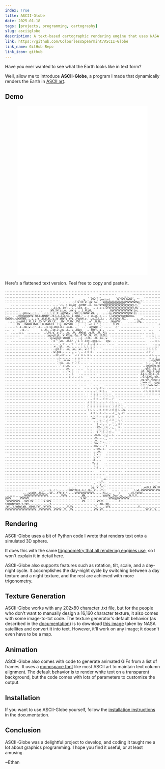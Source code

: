 ```yaml
---
index: True
title: ASCII-Globe
date: 2025-01-18
tags: [projects, programming, cartography]
slug: asciiglobe
description: A text-based cartographic rendering engine that uses NASA satellite data
link: https://github.com/ColourlessSpearmint/ASCII-Globe
link_name: GitHub Repo
link_icon: github
---
```


Have you ever wanted to see what the Earth looks like in text form?

Well, allow me to introduce **ASCII-Globe**, a program I made that dynamically renders the Earth in [ASCII art](https://en.wikipedia.org/wiki/ASCII_art).

## Demo

<figure>
<img src="https://github.com/ColourlessSpearmint/ASCII-Globe/raw/main/images/ascii_globe.gif" class="noborder bigimage" alt="A spinning globe rendered with text">
</figure>

Here's a flattened text version. Feel free to copy and paste it.

<pre style="font-size: clamp(0.1rem, 2vw, 0.5rem);">
..........................................................................................................................................................................................................
.........................................................      ............           .................................................................................................................  .
...............................................         .........          .....:::....       ................................    .       ....... .....    ...............................................
.....................................   .      .:.;..g....YVW.L.gwwiooi.....W.YVV.WWWX.g.''.,. .. .........           ..      .................  .... ....:.    ..........................................
................................     ... ...:.;o.W.HX.W..@V.Oo....V@@@@@@@@@@@@@@VVVVVVVVWg,:..............'.,ooiii'............;......... ..............o..i;..     ..........       ....................
    .. .. ..................... ....',i,.:.io,wg'.goHWY..o. ;o.YVVV@@VVVVVVVVVVVVVVVVVV.Y.'  ...............,oH.;i;.................  .....:.........  .  .:;i...;;;....................    .. ........   
.............................. .,ii.g..io';..O...LLo..g..  ...;.;;;,OVVVVVVVVVVVVVVVVVV.WL'...... .........  ..   ................  ,.g.,...      ...'..OHW.....V.YWo         ...;gg.w;;,;.......... .....
..........             ..     :WV.XH.oi,w...oW.g..,.L.HLgO,.         ..V@VVVVVVVVVVVVW.Lo;........................ ...............,.L'.    .g,.;''.LX.VVVVVV.WY.Y...X..O.iLL., ....,..,,,.    ..   ....;..
;.........,.gOoiw,.;;..  ..:;.:,i:;X..@@VVLw;,.WH:;L.WVWW.VW..,. .....og.VVVVVVVVVV@VW.Li ...................   .;,.ww..    .  .. .g. ... .Y@L.WWVY.VV....YYW...VVV....VVVVVVWoH.HHWVV.....gOOi......;;:..
...  . ..HV@@@@@VVV.YW.LLHXWWY..W.L.L.LLLHX.'i.oWVL.'...;,LL.@..;.... ;.LVVVVVV@@@WLOow.      .............. .w...W..X.LLL.. .'...i...OWWXOHV..W.VVV.WWWW...YWW.WWWW.HH.HX.W.VVWWWV.YYWWWY.V.V..WWW.LV.YW.
XWWXO:.wOOHYWW....L.L.W..W.W.H..g.XV.WWWYV.YVV..VV@VH.o. ;,o.X.L.L: . .H.VVVVV.HL..    ..;,.w............   w.XO.';.ggw,,.og'.L.X..WWWWWWWWWWLX.YYYWW.HWWWWWW..WWWWW...X..XWV.W.WW.V.Y..YWWW.WWY.VV.V...VV
  :.;:.;iwgHHLL.XL.LX..XH.WY.WX.LX....WW..V.WW..VVL.i....w'..W.Ho..... :H@@VVY.    .....;iOg,. ........  .;oHO.w....OOO..,.g.LOOLLO.LLg.OLO.WYYWYW..LLLXX....L.XXH...LOOL...WWWY....WWY.YWWW.VVV.W...VVV.o
.    ...LW...XWWXW.HWW..LO.HWWHLX..Lig..WWYWWY...;   .;..oL.i,',; ..... .O.VV. ........       . .. .   .o..HLg,...Lo...O.OHLOLLOLLLOLL.L.X..WWWW.W.H.OOOLLLLLLL...X.LO.L.XHX..XXHW...VVVVV.V.og.gWVY..g..;
. .....:..L..WL,w..;',.L....O.Og.OOLLLLL..X.W....   .. . X@VVW;..' .....  .;' ...................   .   .H.,,,.. .,iwgigLOOLO.g..O.OLO.L.HW.XHXXXH.HHX.OOO.OLLLLLLLLL.XLOLLLLL.L..Y.Lgogo.Lg. :.gw..;.    
...  .    .;i,'.        ;,.H....ig.O..gL..L..L..Wiw;   ...WWWY..V.,  .....   ...............  .  ...    ....,'   .wXLggoLLO.LO.OHLLX...L..HHHH....L.LO.LOLOOgog..O.HWWWWW..WW....XO,.       ;LW.,     ....
.   .....;;;.  .........  .,LOi.g..g.O....g...OL..WWLgi ,g.H...H..Xi; ........................ ....;.    .;...:.,..O..OL.LX.L..HX.W..L.WWWWYYYYYWW.X.XO.L.L.oO..go.HLOOXLOOLO.HX...  ...... .V.o......... 
..........   .............. ;ggogLLgL..W.XXLg..Og..O.YW.,W..HX..LLOLL. .....................   ....;;: ...;;..,iw...,,ggOWYW.WW..Y..WX...VV...Y.YWWW..OOO.gOXL..iwoow..o.i.i..O..go.i. .... ,..  ... .. ..
......   ................... .igiwgOgO.WWYWY.......g...LOL...O..io.,w.   .....................    ...:.....;;''...',w....HWWH...VV...VVVVVV...YYYWWW.LXXOL.LH..iOi;...W.O'.OLW,.igo,.. ....... ...........
.   .........................  .;i'',ww...W.LH..'i.;;.iog..ggg.i..  igw. .. ...................   ...;;;...,.;;;;.',,,w.,i....LWYHXVVVV..VV..V.WWW.WWY..g..YLw.L..O..V.V.,.Vg.'.i,;..; . ...  ........... 
....................................',.w.....w.';.;;:..,i,.ig.;,.... .....  ....................    ....,.w,;.;..;.;........;...';oH......g..HOLHL....V..LL..g.oo.XW.WW.i.LWg;.g.:. :. .... ..............
.................................w.,igL...w,,,,,,,.;.i,i.;;;;:. ..       ............................;;:'......;;;;;;.  .  ....; ..oOi....,,w.ioO...XO..Ogo..goo...g.gLo..,g,..,.. ..i....................
.............................. ...gLLO....w,,,w,,.w.,.w.;';:..    ..............................:;.;.;.  .......;;.;...:..;;.Ow,. ;.i.i.ow.'.gH.O.L....g........ggo.ww,.,,..;;. .. .:.. ..................
.............................. .;w.goi....,,,....'..,.;;;;;.  ................................ .;;','    .. ... .;..;',...X.WWgw; .i.i.oi,,....g.gggg....gLOi.gg...,,,,.:..;.  ..  ..  ...................
............................... ..iw,,iw..,,,''.;;';;;.;;;. ......................................;:.......... ......;;.w,,,wo..,..,w.w.wwiwLVWO.gOggLL.O..L.,wi.w,.',w,;. .;.   .........................
....................................i,,,,,,,...;.;;;;..;;......................................  :;.,.i...i.  ..   . . . ,g...ww.iiii...wOHgii...ogogggg..ii.w,,.'''.,,,;. ...............................
.................................  ;i.,.w.ww...;.;;......  ......................................,.oggOOLX..,;  :,:..   .igggo.wo...i.....oi,,',.gio..o.ii.,,,.;...;....,;    ...   ......................
.................................. .;;w.,.w,.;'.:;...... ....................................  ;......O.L..O.Og..XL.giw.go.O..g.,ig..iiggg.i..w.;,..i..i.i...';....;.;;;''     ...........................
................................... .'.;;,w,'...  .   ...................................... .,igOgOOg.gOOggg.gLLLXXXL...igLgO.L..w..i.ig.oi.g..,';',,,,,;..;......;;.;:..   .............................
.........................................;w.... .....  :... ............................... ...gLO..Lg..gi.gL.gOXL.LLLLg.;o..gg.L, ;;;,ww,.ig..w,,.''..;;.:.:.;;;.:;.....   ..............................
............. ....................... ....'w,;. ..   ....;..................................gO..Ogg.L.ggoO..L.LO.L..LL.gi.;.ggg.LL.go;.   .,ow..;''';...;:...:.;.;;.;.....................................
...................................... . .;,.;.   ............  .......................... ,Lg.L.OO.L..O..L.g.....L.LL.gg, ..g.LLLLOL.: ..  ;...';;;;;:.:.,.:::.;:;...  . ................................
............ ..............................;;.;...::.    ................................. ..O.LLXXL.gOL...XXL.g.O.L....gi..w..LL..X.: ..... ....';;..   .;...... .   ....................................
............. ............................ .......:....... ............................... .gg.gO..Oggg.ggL..XXL.gLL..gg... ...L.Li.. ....... ;,,.;.  ... ;';;.... .... .. ...............................
............................................  .......:. ...    ........................... ;.www.oi..gggg.....L.ggggggg.www,.,o.,.   ........ .,w'. ..... ..;.,.... ... ... ..............................
................................................. .....  . ....    ....................... .;;;',www.ww..o....i.w.i....w..,ww;................ ..;.......   ..:;;;. ...  .................................
...................................................  .... ...;..::.. ...................... ..;;;.....'..,ww,,.';.,,,...;;,,ww,ig, ........... .'. ..... .. .  :;. ... . .................................
..................................................... .......;';;;:..   .................... .::.;;;;;;;;'.;;;;;..;;.';...,.,..o.. ............ ..: ....... .. ..  .. . ...:..............................
...................................................... . .:.;;;:..:::...  ................... ..:.:::...;...........;;;..';;w.,i: ...........  . ........... :.      .:. ... .............................
........................................................ ...;::....;.:..:. .................... ..      ...::::..:.::.;;,w,.,.,: ............  ... .............   ..::. .  ..............................
....................................................... ...::::...::::..;'   ...........................  .:::::..::.:..'.,w... ........................... ....  :...:........... .......................
...................................................... .;:::::...:..:..::....   ..........................:::;:::.::....;;',:  ............................. .... ..:........ ......   ... ...............
...................................................... :;:::::::::::...:::.;;;;.  ....................... .:.;..:::::.;.,,,. ......  ...........................:....:..:..... ...:.... .... .............
...................................................... ;.::::.:::::::::..;;;;.,,.. ....................... .;.:.......;.,,;........  ........ ...............  .:...    ... ..... .::::....... ...........
....................................................... ;;.:...::.::::.:;;;;;.,,w. ........................ ..:.......;'.';. ................ ................. ....:..........   :..:.:..................
.......................................................  .;:::..:..:.....;'';.,w; ......................... ..:..::...;';'': ... .....  ........................     .......      ..:. ... ...............
........................................................ .,;.::.....;;.;;;'';'.. .......................... .;..;;::.;;..'.; .. .. .... ..............................   .    .';:  .. . .................
......................................................... .ww..:..:;';';;;..;';........................... .,;;;;.;;;;'';;.'   .;. ...  .................................  ;';.,,.  ;................... .
 ......................................................... .,.,';;..;;''''..';'. ......................... ...w,,,,,..,.';.. ..,; .....................................  ..,w,,,,,;..w;   ....... ..... ..
...........................................................  'g.,;...'..'''.;;; .......................... ..iww...w,,,...   .,.. ..................................   ..,.ww,,ww....,,:  ...  ... .......
............................................................ ;go,;';;;'..''';;. ........................... ..w.i..iw,,.; .. .w'......................................',wwwwww,,,wi.ii..;.  .  ......... .
............................................................ ..i.;;;.;'.'';... ............................. i......,,.,'... ;.; .................................. ..,,,,w,ww,,,w.....,,;  ..... ........
............................................................ 'i.';;..;;;..    .............................. ,oi.giw,.'..... ...................................... .,w,,,,,,,,,w.ggi.w,..; ..............
........................................................... .w.w.'.;.;..;. ................................. ..ii.,ww.'. ....   .................................... ,w,,,,,,,,'wg.g..ww,.;. .............
........................................................... .w.,.,.'''... ................................... :...ww,;. ............................................ .iw,',i.,wwwii.o.,.,.................
........................................................... .w.,,,.''... ..................................... ,.w,.;. ............................................. .wo,..;....'w,...,w,;. .......... ...
........................................................... :ww,..';...  ...........................................  .................................................:...     ..;w...,.. .......... .  .
............................................................;ww,...';  ........................................     .................................................     ......   .,,'.:.......... ......
.......................................................... ..,ww,,;.  ............................................................................................................. .... ..........    ...
.......................................................... ..,,w..   ................................................................................................................ ... .........  :... 
   .......................................................  ;,w..   ...................................................................................................................................   
.......................................................... ;,,w;   .............................................................. .........  .......................................... ......... .;:  ...
.......................................................... ii,...    ..................................................................... .. ....................................................   .... 
.......................................................... w,,;    .. .........  ......................................................... ..  ...........................................................
.......................................................... .;;;.   ........................................................................  ....................................................... .....
.............................................................;;.. .  ............. .......................................................................................................................
............................................................    ...............  .........................................................................................................................
....................................................................  ....................................................................................................................................
.................................................................  ........................................................................................  .  ........... ..... ........................
..............................................................   :.w..........................................................            ........         .. ..           .     .        ................
..........................................................    .;.Y..  ..............................   ..        ...          ..;.OLo.;...        .w,oi,..gV.LXWO.,.LL.,'oO..gO.LYL.,.....      ..........
...........................................    .............'...V..: .......................        ...  ....;...  ..:'.i,:'gL.WYVVVVV.WW.HXg......VVVVVVVV.VVVVVVVVVVVVVVVVVVVVVVVVVVVYV...i':...   .....
.......................  .                 .....          ;g..W..Y.' ..................     .,woOLL.WW.XX.W.W..WW..X..VVVV..VVVVV......VVV.YVVVYVVV....................................V.VVVVVW...O,. ....
............  .        .. ....i,.;:.......;OWWYXLLL.o,;,oL..W....Y.;    ..... .....    :.wL.WVVVVVVVV.VVVVV...VVVV..VV..Y.V..............YWW...Y................................................WW.o:.....
            .. .wioOX..H.X....VV...YYW.W.H.....VVVVV@VVVVVVV......Hi,;..     :     ..;O.YVVVV...........................V...................V.................................................YW.. .      
.,;;;::....,.WXWVVVVVVVVVVVVV.........VVVV..........WW............V@VVW..Oow'.w,....W.V.V................................................................V....................................WOLi...goow.
@VVV......VVVVVV...................................V.WY...............VVVV@@VVVVVVVV........................................................................................................WHH.VV@VV@@@@@
.VVVVVVVVV...VVV.VV.......V.VVV.....................VV........VV.V...........Y..........................................................................................V...V...............W.XH.YWY......
YXWWWWYWWY.Y.YWY..............Y.................................YW..WW......................................................................................................................YY......XWWW.Y
.WY..Y.WWWW.WW..YWHW.YYY..WYYYW...........V.VV...............Y......VVV...................V....................V...............V...............................................................VV.........
VVVVVVVVVVVVVVVVVVVVV..VVVVVVVV..VVVVV..V...VV..............VVV.VV.............................VV.V..V......VV..............V....................................................................VVVVVVVVV
</pre>

## Rendering

ASCII-Globe uses a bit of Python code I wrote that renders text onto a simulated 3D sphere.

It does this with the same [trigonometry that all rendering engines use](https://www.cs.trinity.edu/~jhowland/class.files.cs357.html/blender/blender-stuff/m3d.pdf), so I won't explain it in detail here.

ASCII-Globe also supports features such as rotation, tilt, scale, and a day-night cycle. It accomplishes the day-night cycle by switching between a day texture and a night texture, and the rest are achieved with more trigonometry.

## Texture Generation

ASCII-Globe works with any 202x80 character .txt file, but for the people who don't want to manually design a 16,160 character texture, it also comes with some image-to-txt code. The texture generator's default behavior (as described in the [documentation](https://github.com/ColourlessSpearmint/ASCII-Globe/blob/main/README.md)) is to download [this image](https://eoimages.gsfc.nasa.gov/images/imagerecords/74000/74218/world.200412.3x5400x2700.jpg) taken by NASA satellites and convert it into text. However, it'll work on any image; it doesn't even have to be a map.

## Animation

ASCII-Globe also comes with code to generate animated GIFs from a list of frames. It uses a [monospace font](https://en.wikipedia.org/wiki/Monospaced_font) like most ASCII art to maintain text column alignment. The default behavior is to render white text on a transparent background, but the code comes with lots of parameters to customize the output.

## Installation

If you want to use ASCII-Globe yourself, follow the [installation instructions](https://github.com/ColourlessSpearmint/ASCII-Globe/blob/main/README.md#installation) in the documentation.

## Conclusion

ASCII-Globe was a delightful project to develop, and coding it taught me a lot about graphics programming. I hope you find it useful, or at least amusing.

~Ethan
